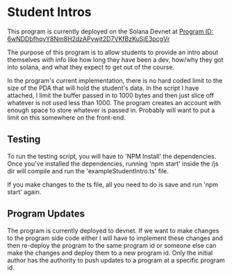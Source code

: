 # Student Intros
This program is currently deployed on the Solana Devnet at [Program ID: 6wNDDbfhqyY8Nm8H2dzAPywjt2D7VKfBzKuSjE3pcgVr](https://explorer.solana.com/address/6wNDDbfhqyY8Nm8H2dzAPywjt2D7VKfBzKuSjE3pcgVr?cluster=devnet)

The purpose of this program is to allow students to provide an intro about themselves with info like how long they have been a dev, how/why they got into solana, and what they expect to get out of the course. 

In the program's current implementation, there is no hard coded limit to the size of the PDA that will hold the student's data. In the script I have attached, I limit the buffer passed in to 1000 bytes and then just slice off whatever is not used less than 1000. The program creates an account with enough space to store whatever is passed in. Probably will want to put a limit on this somewhere on the front-end.

## Testing
To run the testing script, you will have to 'NPM Install' the dependencies. Once you've installed the dependencies, running 'npm start' inside the /js dir will compile and run the 'exampleStudentIntro.ts' file.

If you make changes to the ts file, all you need to do is save and run 'npm start' again.

## Program Updates
The program is currently deployed to devnet. If we want to make changes to the program side code either I will have to implement these changes and then re-deploy the program to the same program id or someone else can make the changes and deploy them to a new program id. Only the initial author has the authority to push updates to a program at a specific program id.
